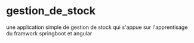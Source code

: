 # gestion_de_stock
une application simple  de gestion de stock qui s'appue sur l'apprentisage du framwork springboot et angular 
